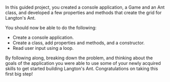 In this guided project, you created a console application, a Game and an Ant class, and developed a few properties and methods that create the grid for Langton's Ant.

You should now be able to do the following:

- Create a console application.
- Create a class, add properties and methods, and a constructor.
- Read user input using a loop.

By following along, breaking down the problem, and thinking about the goals of the application you were able to use some of your newly acquired skills to get started building Langton's Ant. Congratulations on taking this first big step!